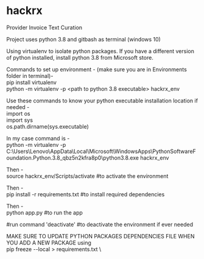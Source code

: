 # hackrx
Provider Invoice Text Curation

Project uses python 3.8 and gitbash as terminal (windows 10)

Using virtualenv to isolate python packages.
If you have a different version of python installed, install python 3.8 from Microsoft store.

Commands to set up environment - 
(make sure you are in Environments folder in terminal)- \
pip install virtualenv \
python -m virtualenv -p <path to python 3.8 executable> hackrx_env 

Use these commands to know your python executable installation location if needed - \
import os \
import sys \
os.path.dirname(sys.executable) 


In my case command is - \
python -m virtualenv -p  C:\\Users\\Lenovo\\AppData\\Local\\Microsoft\\WindowsApps\\PythonSoftwareFoundation.Python.3.8_qbz5n2kfra8p0\\python3.8.exe hackrx_env 

Then - \
source hackrx_env/Scripts/activate #to activate the environment 

Then - \
pip install -r requirements.txt #to install required dependencies


Then - \
python app.py #to run the app 



#run command 'deactivate'
#to deactivate the environment if ever needed

MAKE SURE TO UPDATE PYTHON PACKAGES DEPENDENCIES FILE WHEN YOU ADD A NEW PACKAGE using \
pip freeze --local > requirements.txt \


